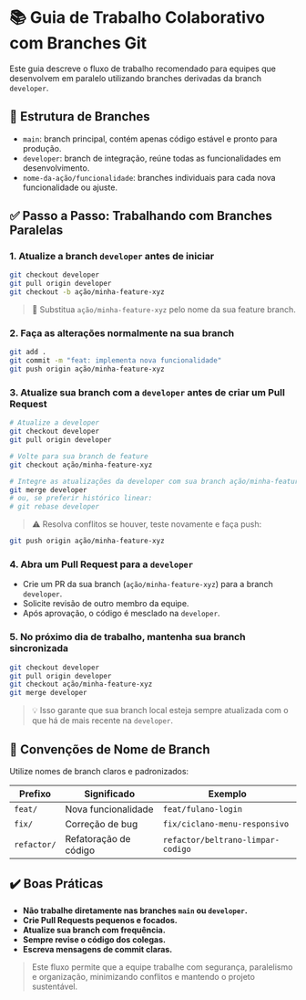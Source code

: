 # 📚 Guia de Trabalho Colaborativo com Branches Git

Este guia descreve o fluxo de trabalho recomendado para equipes que desenvolvem em paralelo utilizando branches derivadas da branch `developer`.

## 🧱 Estrutura de Branches

- `main`: branch principal, contém apenas código estável e pronto para produção.
- `developer`: branch de integração, reúne todas as funcionalidades em desenvolvimento.
- `nome-da-ação/funcionalidade`: branches individuais para cada nova funcionalidade ou ajuste.

## ✅ Passo a Passo: Trabalhando com Branches Paralelas

### 1. Atualize a branch `developer` antes de iniciar

```bash
git checkout developer
git pull origin developer
git checkout -b ação/minha-feature-xyz
```

> 🔁 Substitua `ação/minha-feature-xyz` pelo nome da sua feature branch.

### 2. Faça as alterações normalmente na sua branch

```bash
git add .
git commit -m "feat: implementa nova funcionalidade"
git push origin ação/minha-feature-xyz
```

### 3. Atualize sua branch com a `developer` antes de criar um Pull Request

```bash
# Atualize a developer
git checkout developer
git pull origin developer

# Volte para sua branch de feature
git checkout ação/minha-feature-xyz

# Integre as atualizações da developer com sua branch ação/minha-feature-xyz
git merge developer
# ou, se preferir histórico linear:
# git rebase developer
```

> ⚠️ Resolva conflitos se houver, teste novamente e faça push:

```bash
git push origin ação/minha-feature-xyz
```

### 4. Abra um Pull Request para a `developer`

- Crie um PR da sua branch (`ação/minha-feature-xyz`) para a branch `developer`.
- Solicite revisão de outro membro da equipe.
- Após aprovação, o código é mesclado na `developer`.

### 5. No próximo dia de trabalho, mantenha sua branch sincronizada

```bash
git checkout developer
git pull origin developer
git checkout ação/minha-feature-xyz
git merge developer
```

> 💡 Isso garante que sua branch local esteja sempre atualizada com o que há de mais recente na `developer`.

## 🔖 Convenções de Nome de Branch

Utilize nomes de branch claros e padronizados:

| Prefixo     | Significado                    | Exemplo                         |
|-------------|--------------------------------|----------------------------------|
| `feat/`     | Nova funcionalidade            | `feat/fulano-login`            |
| `fix/`      | Correção de bug                | `fix/ciclano-menu-responsivo`  |
| `refactor/` | Refatoração de código          | `refactor/beltrano-limpar-codigo`|

## ✔️ Boas Práticas

- **Não trabalhe diretamente nas branches `main` ou `developer`.**
- **Crie Pull Requests pequenos e focados.**
- **Atualize sua branch com frequência.**
- **Sempre revise o código dos colegas.**
- **Escreva mensagens de commit claras.**

> Este fluxo permite que a equipe trabalhe com segurança, paralelismo e organização, minimizando conflitos e mantendo o projeto sustentável.
